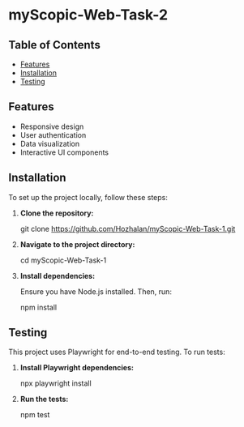 # myScopic-Web-Task-2

## Table of Contents

- [Features](#features)
- [Installation](#installation)
- [Testing](#testing)

## Features

- Responsive design
- User authentication
- Data visualization
- Interactive UI components

## Installation

To set up the project locally, follow these steps:

1. **Clone the repository:**

   git clone https://github.com/Hozhalan/myScopic-Web-Task-1.git

2. **Navigate to the project directory:**

   cd myScopic-Web-Task-1

3. **Install dependencies:**

   Ensure you have Node.js installed. Then, run:
   
   npm install

## Testing

This project uses Playwright for end-to-end testing. To run tests:

1. **Install Playwright dependencies:**

   npx playwright install

2. **Run the tests:**

   npm test
